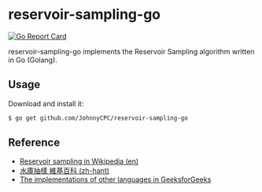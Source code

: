 # reservoir-sampling-go
[![Go Report Card](https://goreportcard.com/badge/github.com/JohnnyCPC/reservoir-sampling-go)](https://goreportcard.com/report/github.com/JohnnyCPC/reservoir-sampling-go)

reservoir-sampling-go implements the Reservoir Sampling algorithm written in Go (Golang).

## Usage
Download and install it:

```bash
$ go get github.com/JohnnyCPC/reservoir-sampling-go
```

## Reference
- [Reservoir sampling in Wikipedia (en)](https://en.wikipedia.org/wiki/Reservoir_sampling)
- [水庫抽樣 維基百科 (zh-hant)](https://zh.wikipedia.org/wiki/%E6%B0%B4%E5%A1%98%E6%8A%BD%E6%A8%A3)
- [The implementations of other languages in GeeksforGeeks](https://www.geeksforgeeks.org/reservoir-sampling/)

